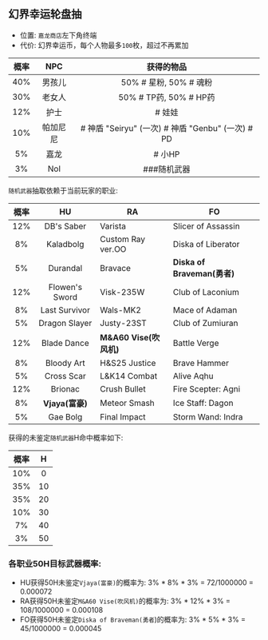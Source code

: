 ## 幻界幸运轮盘抽
* 位置: `嘉龙商店`左下角终端
* 代价: 幻界幸运币，每个人物最多`100`枚，超过不再累加

| 概率  | NPC  |                   获得的物品                   |
|:---:|:----:|:-----------------------------------------:|
| 40% | 男孩儿  |            50% # 星粉, 50% # 魂粉             |
| 30% | 老女人  |           50% # TP药, 50% # HP药            |
| 12% |  护士  |                   # 娃娃                    |
| 10% | 帕加尼尼 | # 神盾 "Seiryu" (一次) # 神盾 "Genbu" (一次) # PD |
| 5%  |  嘉龙  |                   # 小HP                   |
| 3%  | Nol  |                  ###随机武器                  |

`随机武器`抽取依赖于当前玩家的职业:

| 概率  |       HU       | RA                | FO                        |
|:---:|:--------------:|-------------------|---------------------------|
| 12% |   DB's Saber   | Varista           | Slicer of Assassin        |
| 8%  |   Kaladbolg    | Custom Ray ver.OO | Diska of Liberator        |
| 5%  |    Durandal    | Bravace           | **Diska of Braveman(勇者)** |
| 12% | Flowen's Sword | Visk-235W         | Club of Laconium          |
| 8%  | Last Survivor  | Wals-MK2          | Mace of Adaman            |
| 5%  | Dragon Slayer  | Justy-23ST        | Club of Zumiuran          |
| 12% |  Blade Dance   | **M&A60 Vise(吹风机)**   | Battle Verge              |
| 8%  |   Bloody Art   | H&S25 Justice     | Brave Hammer              |
| 5%  |   Cross Scar   | L&K14 Combat      | Alive Aqhu                |
| 12% |    Brionac     | Crush Bullet      | Fire Scepter: Agni        |
| 8%  |   **Vjaya(富豪)**    | Meteor Smash      | Ice Staff: Dagon          |
| 5%  |    Gae Bolg    | Final Impact      | Storm Wand: Indra         |

获得的未鉴定`随机武器`H命中概率如下:

| 概率  |  H  |
|:---:|:---:|
| 10% |  0  |
| 35% | 10  |
| 35% | 20  |
| 10% | 30  |
| 7%  | 40  |
| 3%  | 50  |

### 各职业50H目标武器概率:
* HU获得50H未鉴定`Vjaya(富豪)`的概率为: 3% * 8% * 3% = 72/1000000 = 0.000072
* RA获得50H未鉴定`M&A60 Vise(吹风机)`的概率为: 3% * 12% * 3% = 108/1000000 = 0.000108
* FO获得50H未鉴定`Diska of Braveman(勇者`)的概率为: 3% * 5% * 3% = 45/1000000 = 0.000045